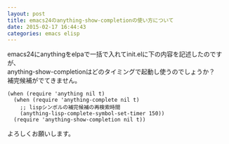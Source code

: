 ```yaml
---
layout: post
title: emacs24のanything-show-completionの使い方について
date: 2015-02-17 16:44:43
categories: emacs elisp
---
```

<p>emacs24にanythingをelpaで一括で入れてinit.elに下の内容を記述したのですが、<br>
anything-show-completionはどのタイミングで起動し使うのでしょうか？<br>
補完候補がでてきません。</p>

<pre><code>(when (require 'anything nil t)
  (when (require 'anything-complete nil t)
    ;; lispシンボルの補完候補の再検索時間
    (anything-lisp-complete-symbol-set-timer 150))
  (require 'anything-show-completion nil t))
</code></pre>

<p>よろしくお願いします。</p>
